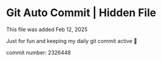 # Git Auto Commit | Hidden File

This file was added Feb 12, 2025

Just for fun and keeping my daily git commit active 🤪

commit number: 2326448
